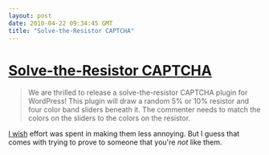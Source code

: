 ```yaml
---
layout: post
date: 2010-04-22 09:34:45 GMT
title: "Solve-the-Resistor CAPTCHA"
---
```

# [Solve-the-Resistor CAPTCHA](http://www.adafruit.com/blog/2010/04/21/resisty-resistor-captcha-solve-the-resistor-values-to-post-a-comment/)

> We are thrilled to release a solve-the-resistor CAPTCHA plugin for WordPress! This plugin will draw a random 5% or 10% resistor and four color band sliders beneath it. The commenter needs to match the colors on the sliders to the colors on the resistor.

[I wish](http://garfieldminusgarfield.net/post/533575441/the-man-the-legend-the-misery-the-book) effort was spent in making them less annoying.  But I guess that comes with trying to prove to someone that you're _not_ like them.